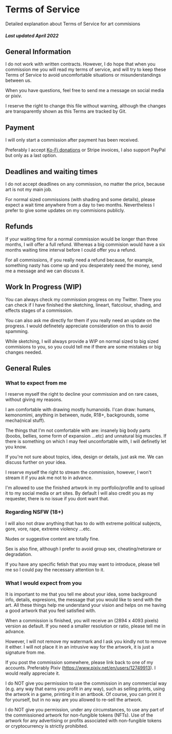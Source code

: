 # Terms of Service

Detailed explanation about Terms of Service for art commisions

##### Last updated April 2022

## General Information

I do not work with written contracts. However, I do hope that when you commission me you will read my terms of service, and will try to keep these Terms of Service to avoid uncomfortable situations or misunderstandings between us.

When you have questions, feel free to send me a message on social media or pixiv.

I reserve the right to change this file without warning, although the changes are transparently shown as this Terms are tracked by Git.

## Payment

I will only start a commission after payment has been received.

Preferably I accept [Ko-Fi donations](https://ko-fi.com/aruyoru) or Stripe invoices, I also 
support PayPal but only as a last option. 

## Deadlines and waiting times

I do not accept deadlines on any commission, no matter the price, because art is not my main job.
    
For normal sized commissions (with shading and some details), please expect a wait time anywhere from a day to two months. Nevertheless I prefer to give some updates on my commisions publicly. 

## Refunds

If your waiting time for a normal commission would be longer than three months, I will offer a full refund. Whereas a big commision would have a six months waiting time interval before I could offer you a refund.

For all commissions, if you really need a refund because, for example, something nasty has come up and you desperately need the money, send me a message and we can discuss it.

## Work In Progress (WIP)

You can always check my commission progress on my Twitter. There you can check if I have finished the sketching, lineart, flatcolour, shading, and effects stages of a commission.

You can also ask me directly for them if you really need an update on the progress. I would definetely appreciate consideration on this to avoid spamming. 

While sketching, I will always provide a WIP on normal sized to big sized commisions to you, so you could tell me if there are some mistakes or big changes needed.


## General Rules

### What to expect from me

I reserve myself the right to decline your commission and on rare cases, without giving my reasons. 

I am comfortable with drawing mostly humanoids. I'can draw: humans, kemonomimi, anything in between, nude, R18+, backgrounds, some mecha(nical stuff).

The things that I'm not comfortable with are: insanely big body parts (boobs, bellies, some form of expansion ...etc) and unnatural big muscles. If there is something on which I may feel unconfortable with, I will definetly let you know.

If you're not sure about topics, idea, design or details, just ask me. We can discuss further on your idea.

I reserve myself the right to stream the commission, however, I won't stream it if you ask me not to in advance.

I'm allowed to use the finished artwork in my portfolio/profile and to upload it to my social media or art sites. By default I will also credit you as my requester, there is no issue if you dont want that.

### Regarding NSFW (18+)

I will also not draw anything that has to do with extreme political subjects, gore, vore, rape, extreme violency ...etc.

Nudes or suggestive content are totally fine.

Sex is also fine, although I prefer to avoid group sex, cheating/netorare or degradation.

If you have any specific fetish that you may want to introduce, please tell me so I could pay the necessary attention to it.

### What I would expect from you

It is important to me that you tell me about your idea, some background info, details, expresions, the message that you would like to send with the art. All these things help me understand your vision and helps on me having a good artwork that you feel satisfied with.

When a commission is finished, you will receive an (2894 x 4093 pixels) version as default. If you need a smaller resolution or ratio, please tell me in advance.

However, I will not remove my watermark and I ask you kindly not to remove it either. I will not place it in an intrusive way for the artwork, it is just a signature from me.

If you post the commission somewhere, please link back to one of my accounts. Preferably Pixiv (https://www.pixiv.net/en/users/12749913). I would really appreciate it.

I do NOT give you permission to use the commission in any commercial way (e.g. any way that earns you profit in any way), such as selling prints, using the artwork in a game, printing it in an artbook. Of course, you can print it for yourself, but in no way are you allowed to re-sell the artwork.

I do NOT give you permission, under any circumstances, to use any part of the commissioned artwork for non-fungible tokens (NFTs). Use of the artwork for any advertising or profits associated with non-fungible tokens or cryptocurrency is strictly prohibited.
